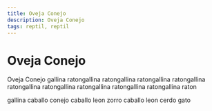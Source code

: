 ```yaml
---
title: Oveja Conejo
description: Oveja Conejo
tags: reptil, reptil
---
```


# Oveja Conejo

Oveja Conejo gallina ratongallina ratongallina ratongallina ratongallina ratongallina ratongallina ratongallina ratongallina ratongallina raton

gallina caballo conejo caballo leon zorro caballo leon cerdo gato
